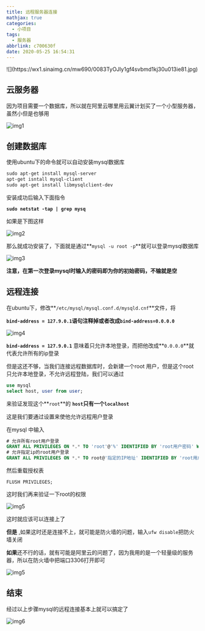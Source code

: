 ```yaml
---
title: 远程服务器连接
mathjax: true
categories:
  - 小项目
tags:
  - 服务器
abbrlink: c700630f
date: 2020-05-25 16:54:31
---
```


<meta name = "referrer" content = "no-referrer" />
![](https://wx1.sinaimg.cn/mw690/0083TyOJly1gf4svbmd1kj30u013ie81.jpg)

<!-- less -->

## 云服务器

因为项目需要一个数据库，所以就在阿里云哪里用云翼计划买了一个小型服务器，虽然小但是也够用

![img1](https://wx4.sinaimg.cn/mw690/0083TyOJly1gf4t674wa9j30fv059dfs.jpg)



## 创建数据库

使用ubuntu下的命令就可以自动安装mysql数据库

```html
sudo apt-get install mysql-server
apt-get isntall mysql-client
sudo apt-get install libmysqlclient-dev
```

安装成功后输入下面指令

**`sudo netstat -tap | grep mysq`**

如果是下图这样

![img2](https://wx4.sinaimg.cn/mw690/0083TyOJly1gf4tfwa2pcj30nf014dfp.jpg)

那么就成功安装了，下面就是通过**`mysql -u root -p`**就可以登录mysql数据库

![img3](https://wx3.sinaimg.cn/mw690/0083TyOJly1gf4tk9c4g8j30ji074aaa.jpg)

**注意，在第一次登录mysql时输入的密码即为你的初始密码，不输就是空**

## 远程连接

在ubuntu下，修改**`/etc/mysql/mysql.conf.d/mysqld.cnf`**文件，将

**`bind-address = 127.9.0.1`**语句注释掉或者改成**`bind-address=0.0.0.0`**

![img4](https://wx2.sinaimg.cn/mw690/0083TyOJly1gf4tqpv8czj30gv09rweo.jpg)

**`bind-address = 127.9.0.1`** 意味着只允许本地登录，而把他改成**`0.0.0.0`**就代表允许所有的ip登录

但是这还不够，当我们连接远程数据库时，会新建一个root 用户，但是这个root只允许本地登录，不允许远程登陆，我们可以通过

```sql
use mysql
select host, user from user;
```

来验证发现这个**`root`**的 **`host`**只有一个**`localhost`**

这是我们要通过设置来使他允许远程用户登录

在mysql 中输入

```sql
# 允许所有root用户登录
GRANT ALL PRIVILEGES ON *.* TO 'root'@'%' IDENTIFIED BY 'root用户密码' WITH GRANT OPTION;
# 允许指定ip的root用户登录
GRANT ALL PRIVILEGES ON *.* TO root@'指定的IP地址' IDENTIFIED BY 'root用户密码' WITH GRANT OPTION;
```

然后重载授权表

`FLUSH PRIVILEGES;`

这时我们再来验证一下root的权限

![img5](https://wx4.sinaimg.cn/mw690/0083TyOJly1gf4wgkwzwaj309n05vdfr.jpg)

这时就应该可以连接上了

**但是** ,如果这时还是连接不上，就可能是防火墙的问题，输入`ufw disable`把防火墙关闭

**如果**还不行的话，就有可能是阿里云的问题了，因为我用的是一个轻量级的服务器，所以在防火墙中把端口3306打开即可

![img5](https://wx3.sinaimg.cn/mw690/0083TyOJly1gf4wnimwtxj30l206paa5.jpg)

## 结束

经过以上步骤mysql的远程连接基本上就可以搞定了

![img6](https://wx3.sinaimg.cn/mw690/0083TyOJly1gf4wpo7tfgj30in07d74g.jpg)

